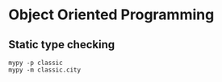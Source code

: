 # Object Oriented Programming 

## Static type checking
```
mypy -p classic
mypy -m classic.city
```